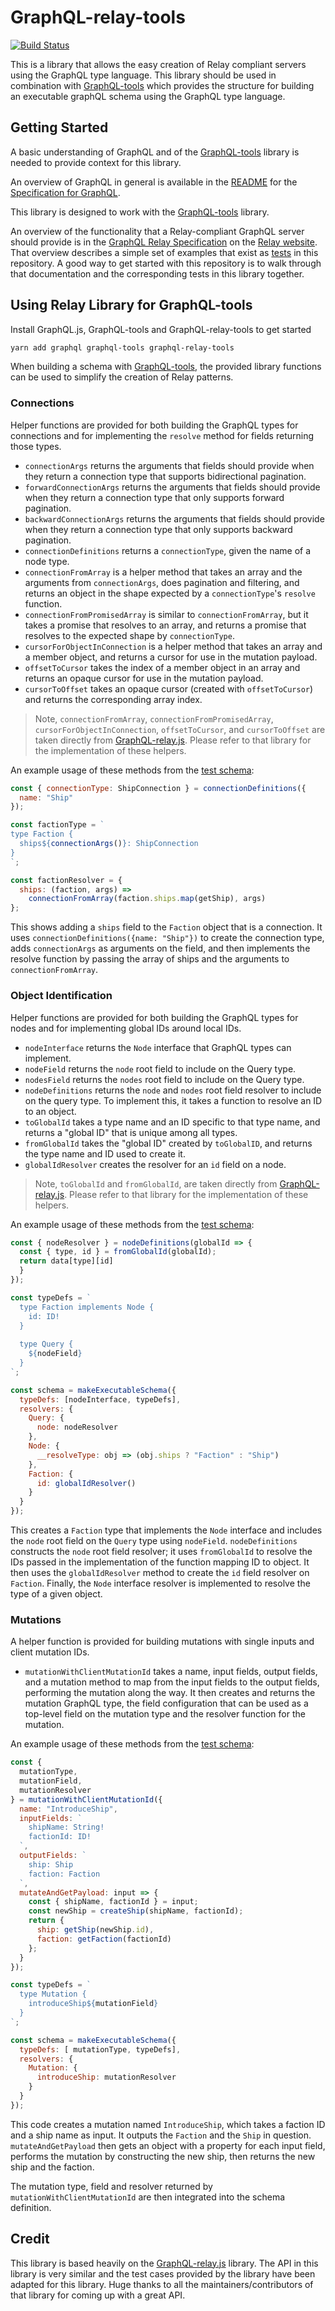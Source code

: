 # GraphQL-relay-tools

[![Build Status](https://travis-ci.org/excitement-engineer/graphql-relay-tools.svg?branch=master)](https://travis-ci.org/excitement-engineer/graphql-relay-tools)

This is a library that allows the easy creation of Relay compliant servers using the GraphQL type language. This library should be used in combination with [GraphQL-tools](https://github.com/apollographql/graphql-tools) which provides the structure for building an executable graphQL schema using the GraphQL type language.

## Getting Started

A basic understanding of GraphQL and of the [GraphQL-tools](https://github.com/apollographql/graphql-tools) library is needed to provide context for this library.

An overview of GraphQL in general is available in the [README](https://github.com/facebook/graphql/blob/master/README.md) for the [Specification for GraphQL](https://github.com/facebook/graphql).

This library is designed to work with the [GraphQL-tools](https://github.com/apollographql/graphql-tools) library.

An overview of the functionality that a Relay-compliant GraphQL server should provide is in the [GraphQL Relay Specification](https://facebook.github.io/relay/docs/graphql-relay-specification.html) on the [Relay website](https://facebook.github.io/relay/). That overview describes a simple set of examples that exist as [tests](src/__tests__) in this repository. A good way to get started with this repository is to walk through that documentation and the corresponding tests in this library together.

## Using Relay Library for GraphQL-tools

Install GraphQL.js, GraphQL-tools and GraphQL-relay-tools to get started

```sh
yarn add graphql graphql-tools graphql-relay-tools
```

When building a schema with [GraphQL-tools](https://github.com/apollographql/graphql-tools), the provided library functions can be used to simplify the creation of Relay patterns.

### Connections

Helper functions are provided for both building the GraphQL types for connections and for implementing the `resolve` method for fields returning those types.

- `connectionArgs` returns the arguments that fields should provide when they return a connection type that supports bidirectional pagination.
- `forwardConnectionArgs` returns the arguments that fields should provide when they return a connection type that only supports forward pagination.
- `backwardConnectionArgs` returns the arguments that fields should provide when they return a connection type that only supports backward pagination.
- `connectionDefinitions` returns a `connectionType`, given the name of a node type.
- `connectionFromArray` is a helper method that takes an array and the arguments from `connectionArgs`, does pagination and filtering, and returns an object in the shape expected by a `connectionType`'s `resolve` function.
- `connectionFromPromisedArray` is similar to `connectionFromArray`, but it takes a promise that resolves to an array, and returns a promise that resolves to the expected shape by `connectionType`.
- `cursorForObjectInConnection` is a helper method that takes an array and a member object, and returns a cursor for use in the mutation payload.
- `offsetToCursor` takes the index of a member object in an array and returns an opaque cursor for use in the mutation payload.
- `cursorToOffset` takes an opaque cursor (created with `offsetToCursor`) and returns the corresponding array index.

> Note, `connectionFromArray`, `connectionFromPromisedArray`, `cursorForObjectInConnection`, `offsetToCursor`, and `cursorToOffset` are taken directly from [GraphQL-relay.js](https://github.com/graphql/graphql-relay-js). Please refer to that library for the implementation of these helpers.

An example usage of these methods from the [test schema](src/starWarsSchema/index.js):

```js
const { connectionType: ShipConnection } = connectionDefinitions({
  name: "Ship"
});

const factionType = `
type Faction {
  ships${connectionArgs()}: ShipConnection
} 
`;

const factionResolver = {
  ships: (faction, args) => 
    connectionFromArray(faction.ships.map(getShip), args)
};
```

This shows adding a `ships` field to the `Faction` object that is a connection. It uses `connectionDefinitions({name: "Ship"})` to create the connection type, adds `connectionArgs` as arguments on the field, and then implements the resolve function by passing the array of ships and the arguments to `connectionFromArray`.

### Object Identification

Helper functions are provided for both building the GraphQL types for nodes and for implementing global IDs around local IDs.

 - `nodeInterface` returns the `Node` interface that GraphQL types can implement.
 - `nodeField` returns the `node` root field to include on the Query type.
 - `nodesField` returns the `nodes` root field to include on the Query type.
 - `nodeDefinitions` returns the `node` and `nodes` root field resolver to include on the query type. To implement this, it takes a function to resolve an ID to an object.
 - `toGlobalId` takes a type name and an ID specific to that type name, and returns a "global ID" that is unique among all types.
 - `fromGlobalId` takes the "global ID" created by `toGlobalID`, and returns the type name and ID used to create it.
 - `globalIdResolver` creates the resolver for an `id` field on a node.

> Note, `toGlobalId` and `fromGlobalId`, are taken directly from [GraphQL-relay.js](https://github.com/graphql/graphql-relay-js). Please refer to that library for the implementation of these helpers.

An example usage of these methods from the [test schema](src/starWarsSchema/index.js):

```js
const { nodeResolver } = nodeDefinitions(globalId => {
  const { type, id } = fromGlobalId(globalId);
  return data[type][id]
  }
});

const typeDefs = `
  type Faction implements Node {
    id: ID!
  } 
  
  type Query {
    ${nodeField}
  }
`;

const schema = makeExecutableSchema({
  typeDefs: [nodeInterface, typeDefs],
  resolvers: {
    Query: {
      node: nodeResolver
    },
    Node: {
      __resolveType: obj => (obj.ships ? "Faction" : "Ship")
    },
    Faction: {
      id: globalIdResolver()
    }
  }
});
```

This creates a `Faction` type that implements the `Node` interface and includes the `node` root field on the `Query` type using `nodeField`. `nodeDefinitions` constructs the `node` root field resolver; it uses `fromGlobalId` to resolve the IDs passed in the implementation of the function mapping ID to object. It then uses the `globalIdResolver` method to create the `id` field resolver on `Faction`. Finally, the `Node` interface resolver is implemented to resolve the type of a given object.

### Mutations

A helper function is provided for building mutations with single inputs and client mutation IDs.

 - `mutationWithClientMutationId` takes a name, input fields, output fields, and a mutation method to map from the input fields to the output fields, performing the mutation along the way. It then creates and returns the mutation GraphQL type, the field configuration that can be used as a top-level field on the mutation type and the resolver function for the mutation.

An example usage of these methods from the [test schema](src/starWarsSchema/index.js):

```js
const {
  mutationType,
  mutationField,
  mutationResolver
} = mutationWithClientMutationId({
  name: "IntroduceShip",
  inputFields: `
    shipName: String!
    factionId: ID!
  `,
  outputFields: `
    ship: Ship
    faction: Faction
  `,
  mutateAndGetPayload: input => {
    const { shipName, factionId } = input;
    const newShip = createShip(shipName, factionId);
    return {
      ship: getShip(newShip.id),
      faction: getFaction(factionId)
    };
  }
});

const typeDefs = `
  type Mutation {
    introduceShip${mutationField}
  }
`;

const schema = makeExecutableSchema({
  typeDefs: [ mutationType, typeDefs],
  resolvers: {
    Mutation: {
      introduceShip: mutationResolver
    }
  }
});
```

This code creates a mutation named `IntroduceShip`, which takes a faction ID and a ship name as input. It outputs the `Faction` and the `Ship` in question. `mutateAndGetPayload` then gets an object with a property for each input field, performs the mutation by constructing the new ship, then returns the new ship and the faction.

The mutation type, field and resolver returned by `mutationWithClientMutationId` are then integrated into the schema definition.

## Credit

This library is based heavily on the [GraphQL-relay.js](https://github.com/graphql/graphql-relay-js) library. The API in this library is very similar and the test cases provided by the library have been adapted for this library. Huge thanks to all the maintainers/contributors of that library for coming up with a great API.